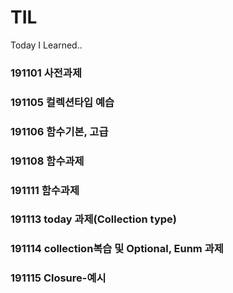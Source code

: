 # TIL
Today I Learned..

### 191101 사전과제

### 191105 컬렉션타입 예습

### 191106 함수기본, 고급

### 191108 함수과제
 
### 191111 함수과제

### 191113 today 과제(Collection type)

### 191114 collection복습 및 Optional, Eunm 과제

### 191115 Closure-예시


